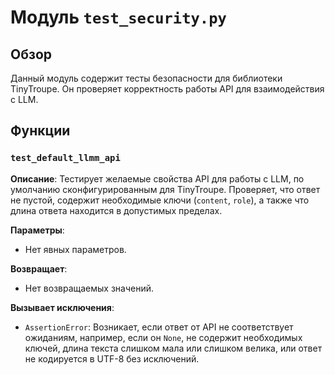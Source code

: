 # Модуль `test_security.py`

## Обзор

Данный модуль содержит тесты безопасности для библиотеки TinyTroupe. Он проверяет корректность работы API для взаимодействия с LLM.

## Функции

### `test_default_llmm_api`

**Описание**: Тестирует желаемые свойства API для работы с LLM, по умолчанию сконфигурированным для TinyTroupe.  Проверяет, что ответ не пустой, содержит необходимые ключи (`content`, `role`), а также что длина ответа находится в допустимых пределах.

**Параметры**:

- Нет явных параметров.


**Возвращает**:

- Нет возвращаемых значений.

**Вызывает исключения**:

- `AssertionError`:  Возникает, если ответ от API не соответствует ожиданиям, например, если он `None`, не содержит необходимых ключей, длина текста слишком мала или слишком велика, или ответ не кодируется в UTF-8 без исключений.